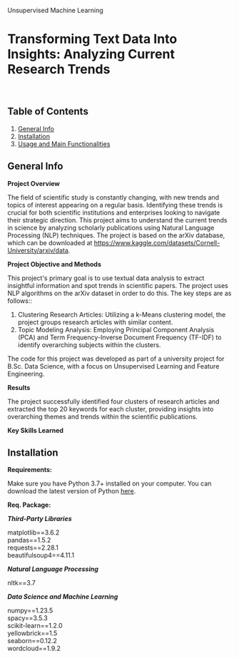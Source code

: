 Unsupervised Machine Learning 
# Transforming Text Data Into Insights: Analyzing Current Research Trends
<br>

## Table of Contents
1. [General Info](#General-Info)
2. [Installation](#Installation)
3. [Usage and Main Functionalities](#Usage-and-Main-Functionalities)

## General Info

**Project Overview** 

The field of scientific study is constantly changing, with new trends and topics of interest appearing on a regular basis. Identifying these trends is crucial for both scientific institutions and enterprises looking to navigate their strategic direction. This project aims to understand the current trends in science by analyzing scholarly publications using Natural Language Processing (NLP) techniques. The project is based on the arXiv database, which can be downloaded at https://www.kaggle.com/datasets/Cornell-University/arxiv/data. 

**Project Objective and Methods**

This project's primary goal is to use textual data analysis to extract insightful information and spot trends in scientific papers. The project uses NLP algorithms on the arXiv dataset in order to do this. The key steps are as follows::

1. Clustering Research Articles: Utilizing a k-Means clustering model, the project groups research articles with similar content.
2. Topic Modeling Analysis: Employing Principal Component Analysis (PCA) and Term Frequency-Inverse Document Frequency (TF-IDF) to identify overarching subjects within the clusters.

The code for this project was developed as part of a university project for B.Sc. Data Science, with a focus on Unsupervised Learning and Feature Engineering.

**Results**

The project successfully identified four clusters of research articles and extracted the top 20 keywords for each cluster, providing insights into overarching themes and trends within the scientific publications.

**Key Skills Learned**




## Installation

**Requirements:** 

Make sure you have Python 3.7+ installed on your computer. You can download the latest version of Python [here](https://www.python.org/downloads/). 

**Req. Package:**

***Third-Party Libraries***

matplotlib==3.6.2 <br>
pandas==1.5.2 <br>
requests==2.28.1 <br>
beautifulsoup4==4.11.1 <br>

***Natural Language Processing***

nltk==3.7

***Data Science and Machine Learning***

numpy==1.23.5 <br>
spacy==3.5.3 <br>
scikit-learn==1.2.0 <br>
yellowbrick==1.5 <br>
seaborn==0.12.2 <br>
wordcloud==1.9.2 <br>
